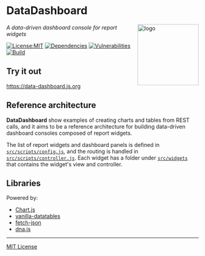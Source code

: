 # DataDashboard
<img src=https://dnajs.org/graphics/dnajs-logo.png align=right width=160 alt=logo>

_A data-driven dashboard console for report widgets_

[![License:MIT](https://img.shields.io/badge/License-MIT-blue.svg)](https://github.com/dnajs/data-dashboard/blob/master/LICENSE.txt)
[![Dependencies](https://david-dm.org/dnajs/data-dashboard/status.svg)](https://david-dm.org/dnajs/data-dashboard)
[![Vulnerabilities](https://snyk.io/test/github/dnajs/data-dashboard/badge.svg)](https://snyk.io/test/github/dnajs/data-dashboard)
[![Build](https://travis-ci.org/dnajs/data-dashboard.svg)](https://travis-ci.org/dnajs/data-dashboard)

## Try it out
https://data-dashboard.js.org

## Reference architecture
**DataDashboard** show examples of creating charts and tables from REST calls, and it aims to be a
reference architecture for building data-driven dashboard consoles composed of report widgets.

The list of report widgets and dashboard panels is defined in
[`src/scripts/config.js`](https://github.com/dnajs/data-dashboard/blob/master/src/scripts/config.js),
and the routing is handled in
[`src/scripts/controller.js`](https://github.com/dnajs/data-dashboard/blob/master/src/scripts/controller.js).
Each widget has a folder under
[`src/widgets`](https://github.com/dnajs/data-dashboard/tree/master/src/widgets)
that contains the widget's view and controller.

## Libraries
Powered by:
* [Chart.js](https://www.chartjs.org)
* [vanilla-datatables](https://github.com/Mobius1/Vanilla-DataTables)
* [fetch-json](https://www.npmjs.com/package/fetch-json)
* [dna.js](https://dnajs.org)

---
[MIT License](LICENSE.txt)
